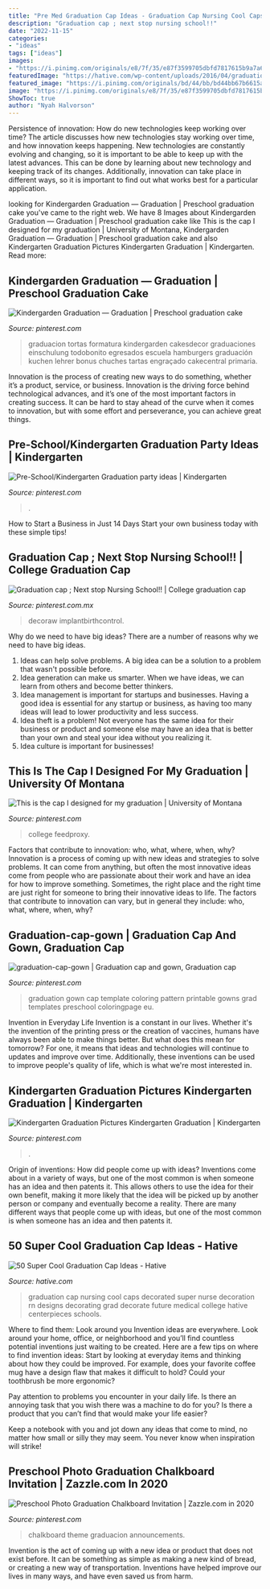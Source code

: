 ```yaml
---
title: "Pre Med Graduation Cap Ideas - Graduation Cap Nursing Cool Caps Decorated Super Nurse Decoration Rn Designs Decorating Grad Decorate Future Medical College Hative Centerpieces Schools"
description: "Graduation cap ; next stop nursing school!!"
date: "2022-11-15"
categories:
- "ideas"
tags: ["ideas"]
images:
- "https://i.pinimg.com/originals/e8/7f/35/e87f3599705dbfd7817615b9a7a63212.jpg"
featuredImage: "https://hative.com/wp-content/uploads/2016/04/graduation-caps/23-super-cool-graduation-cap-ideas.jpg"
featured_image: "https://i.pinimg.com/originals/bd/44/bb/bd44bb67b6615a52001240ad0744a174.jpg"
image: "https://i.pinimg.com/originals/e8/7f/35/e87f3599705dbfd7817615b9a7a63212.jpg"
ShowToc: true
author: "Nyah Halvorson"
---
```



Persistence of innovation: How do new technologies keep working over time?
The article discusses how new technologies stay working over time, and how innovation keeps happening. New technologies are constantly evolving and changing, so it is important to be able to keep up with the latest advances. This can be done by learning about new technology and keeping track of its changes. Additionally, innovation can take place in different ways, so it is important to find out what works best for a particular application.

	

		
looking for Kindergarden Graduation — Graduation | Preschool graduation cake you've came to the right web. We have 8 Images about Kindergarden Graduation — Graduation | Preschool graduation cake like This is the cap I designed for my graduation | University of Montana, Kindergarden Graduation — Graduation | Preschool graduation cake and also Kindergarten Graduation Pictures Kindergarten Graduation | Kindergarten. Read more:
		
    
## Kindergarden Graduation — Graduation | Preschool Graduation Cake

<img loading=lazy src="https://i.pinimg.com/originals/2b/93/ff/2b93ff28e973675f86fd4d855ebfc0ac.jpg" onerror="this.onerror=null;this.src='https://tse4.mm.bing.net/th?id=OIP.WRmVoHVMiKlT8XWzQqfuGAHaKY&amp;pid=15.1';" alt="Kindergarden Graduation — Graduation | Preschool graduation cake">

_Source: pinterest.com_

>graduacion tortas formatura kindergarden cakesdecor graduaciones einschulung todobonito egresados escuela hamburgers graduación kuchen lehrer bonus chuches tartas engraçado cakecentral primaria. 

	

Innovation is the process of creating new ways to do something, whether it’s a product, service, or business. Innovation is the driving force behind technological advances, and it’s one of the most important factors in creating success. It can be hard to stay ahead of the curve when it comes to innovation, but with some effort and perseverance, you can achieve great things.

    
## Pre-School/Kindergarten Graduation Party Ideas | Kindergarten

<img loading=lazy src="https://i.pinimg.com/originals/bd/44/bb/bd44bb67b6615a52001240ad0744a174.jpg" onerror="this.onerror=null;this.src='https://tse2.mm.bing.net/th?id=OIP.d_qk4uhYIVDnBeB2pnoW_gHaJ4&amp;pid=15.1';" alt="Pre-School/Kindergarten Graduation party ideas | Kindergarten">

_Source: pinterest.com_

>. 

	

How to Start a Business in Just 14 Days
Start your own business today with these simple tips!

    
## Graduation Cap ; Next Stop Nursing School!! | College Graduation Cap

<img loading=lazy src="https://i.pinimg.com/originals/a1/b3/a9/a1b3a9b13b323e21ee11a38bd3acaf97.jpg" onerror="this.onerror=null;this.src='https://tse1.mm.bing.net/th?id=OIP.r-i9VDczE-Sg2TMCDX13pAHaJ4&amp;pid=15.1';" alt="Graduation cap ; Next stop Nursing School!! | College graduation cap">

_Source: pinterest.com.mx_

>decoraw implantbirthcontrol. 

	

Why do we need to have big ideas?
There are a number of reasons why we need to have big ideas. 
1. Ideas can help solve problems. A big idea can be a solution to a problem that wasn't possible before. 
2. Idea generation can make us smarter. When we have ideas, we can learn from others and become better thinkers. 
3. Idea management is important for startups and businesses. Having a good idea is essential for any startup or business, as having too many ideas will lead to lower productivity and less success. 
4. Idea theft is a problem! Not everyone has the same idea for their business or product and someone else may have an idea that is better than your own and steal your idea without you realizing it. 
5. Idea culture is important for businesses!

    
## This Is The Cap I Designed For My Graduation | University Of Montana

<img loading=lazy src="https://i.pinimg.com/originals/e8/7f/35/e87f3599705dbfd7817615b9a7a63212.jpg" onerror="this.onerror=null;this.src='https://tse2.mm.bing.net/th?id=OIP.6Z5RX9vU0fWGbQEJuqwRnQHaHZ&amp;pid=15.1';" alt="This is the cap I designed for my graduation | University of Montana">

_Source: pinterest.com_

>college feedproxy. 

	

Factors that contribute to innovation: who, what, where, when, why?
Innovation is a process of coming up with new ideas and strategies to solve problems. It can come from anything, but often the most innovative ideas come from people who are passionate about their work and have an idea for how to improve something. Sometimes, the right place and the right time are just right for someone to bring their innovative ideas to life. The factors that contribute to innovation can vary, but in general they include: who, what, where, when, why?

    
## Graduation-cap-gown | Graduation Cap And Gown, Graduation Cap

<img loading=lazy src="https://i.pinimg.com/originals/16/f2/08/16f20836b9fcbfc0f2b9da791ca466d8.jpg" onerror="this.onerror=null;this.src='https://tse4.mm.bing.net/th?id=OIP.MKE_ARYUhZVV_akPYv1izgHaKA&amp;pid=15.1';" alt="graduation-cap-gown | Graduation cap and gown, Graduation cap">

_Source: pinterest.com_

>graduation gown cap template coloring pattern printable gowns grad templates preschool coloringpage eu. 

	

Invention in Everyday Life
Invention is a constant in our lives. Whether it's the invention of the printing press or the creation of vaccines, humans have always been able to make things better. But what does this mean for tomorrow? For one, it means that ideas and technologies will continue to updates and improve over time. Additionally, these inventions can be used to improve people's quality of life, which is what we're most interested in.

    
## Kindergarten Graduation Pictures Kindergarten Graduation | Kindergarten

<img loading=lazy src="https://i.pinimg.com/originals/6a/a5/16/6aa516f6dbebb2db8d89a00d19e8422e.jpg" onerror="this.onerror=null;this.src='https://tse2.mm.bing.net/th?id=OIP.kHGeIRVvzrwNuGhBjQRzdQHaLH&amp;pid=15.1';" alt="Kindergarten Graduation Pictures Kindergarten Graduation | Kindergarten">

_Source: pinterest.com_

>. 

	

Origin of inventions: How did people come up with ideas?
Inventions come about in a variety of ways, but one of the most common is when someone has an idea and then patents it. This allows others to use the idea for their own benefit, making it more likely that the idea will be picked up by another person or company and eventually become a reality. There are many different ways that people come up with ideas, but one of the most common is when someone has an idea and then patents it.

    
## 50 Super Cool Graduation Cap Ideas - Hative

<img loading=lazy src="https://hative.com/wp-content/uploads/2016/04/graduation-caps/23-super-cool-graduation-cap-ideas.jpg" onerror="this.onerror=null;this.src='https://tse4.mm.bing.net/th?id=OIP.-1jpx8tE1K5tl1JOmy5_OgHaNL&amp;pid=15.1';" alt="50 Super Cool Graduation Cap Ideas - Hative">

_Source: hative.com_

>graduation cap nursing cool caps decorated super nurse decoration rn designs decorating grad decorate future medical college hative centerpieces schools. 

	

Where to find them: Look around you
Invention ideas are everywhere. Look around your home, office, or neighborhood and you’ll find countless potential inventions just waiting to be created. Here are a few tips on where to find invention ideas:
Start by looking at everyday items and thinking about how they could be improved. For example, does your favorite coffee mug have a design flaw that makes it difficult to hold? Could your toothbrush be more ergonomic?

Pay attention to problems you encounter in your daily life. Is there an annoying task that you wish there was a machine to do for you? Is there a product that you can’t find that would make your life easier?

Keep a notebook with you and jot down any ideas that come to mind, no matter how small or silly they may seem. You never know when inspiration will strike!

    
## Preschool Photo Graduation Chalkboard Invitation | Zazzle.com In 2020

<img loading=lazy src="https://i.pinimg.com/736x/cf/84/e8/cf84e8aa1b351a2d37c7823b99e8439f.jpg" onerror="this.onerror=null;this.src='https://tse3.mm.bing.net/th?id=OIP.T-8MADedHxpg6MuxtuHhWgHaHa&amp;pid=15.1';" alt="Preschool Photo Graduation Chalkboard Invitation | Zazzle.com in 2020">

_Source: pinterest.com_

>chalkboard theme graduacion announcements. 

	

Invention is the act of coming up with a new idea or product that does not exist before. It can be something as simple as making a new kind of bread, or creating a new way of transportation. Inventions have helped improve our lives in many ways, and have even saved us from harm.

